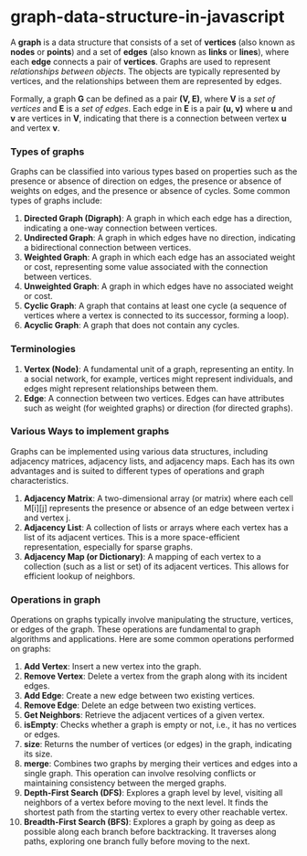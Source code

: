 # graph-data-structure-in-javascript

A **graph** is a data structure that consists of a set of **vertices** (also known as **nodes** or **points**) and a set of **edges** (also known as **links** or **lines**), where each **edge** connects a pair of **vertices**. Graphs are used to represent *relationships between objects*. The objects are typically represented by vertices, and the relationships between them are represented by edges.

Formally, a graph **G** can be defined as a pair **(V, E)**, where **V** is a *set of vertices* and **E** is a *set of edges*. Each edge in **E** is a pair **(u, v)** where **u** and **v** are vertices in **V**, indicating that there is a connection between vertex **u** and vertex **v**.

### Types of graphs
Graphs can be classified into various types based on properties such as the presence or absence of direction on edges, the presence or absence of weights on edges, and the presence or absence of cycles. Some common types of graphs include:
1. **Directed Graph (Digraph)**: A graph in which each edge has a direction, indicating a one-way connection between vertices.
2. **Undirected Graph**: A graph in which edges have no direction, indicating a bidirectional connection between vertices.
3. **Weighted Graph**: A graph in which each edge has an associated weight or cost, representing some value associated with the connection between vertices.
4. **Unweighted Graph**: A graph in which edges have no associated weight or cost.
5. **Cyclic Graph**: A graph that contains at least one cycle (a sequence of vertices where a vertex is connected to its successor, forming a loop).
6. **Acyclic Graph**: A graph that does not contain any cycles.

### Terminologies
1. **Vertex (Node)**: A fundamental unit of a graph, representing an entity. In a social network, for example, vertices might represent individuals, and edges might represent relationships between them.
2. **Edge**: A connection between two vertices. Edges can have attributes such as weight (for weighted graphs) or direction (for directed graphs).

### Various Ways to implement graphs
Graphs can be implemented using various data structures, including adjacency matrices, adjacency lists, and adjacency maps. Each has its own advantages and is suited to different types of operations and graph characteristics.

1. **Adjacency Matrix**: A two-dimensional array (or matrix) where each cell M[i][j] represents the presence or absence of an edge between vertex i and vertex j.
2. **Adjacency List**: A collection of lists or arrays where each vertex has a list of its adjacent vertices. This is a more space-efficient representation, especially for sparse graphs.
3. **Adjacency Map (or Dictionary)**: A mapping of each vertex to a collection (such as a list or set) of its adjacent vertices. This allows for efficient lookup of neighbors.

### Operations in graph
Operations on graphs typically involve manipulating the structure, vertices, or edges of the graph. These operations are fundamental to graph algorithms and applications. Here are some common operations performed on graphs:
1. **Add Vertex**: Insert a new vertex into the graph.
2. **Remove Vertex**: Delete a vertex from the graph along with its incident edges.
3. **Add Edge**: Create a new edge between two existing vertices.
4. **Remove Edge**: Delete an edge between two existing vertices.
5. **Get Neighbors**: Retrieve the adjacent vertices of a given vertex.
6. **isEmpty**: Checks whether a graph is empty or not, i.e., it has no vertices or edges.
7. **size**: Returns the number of vertices (or edges) in the graph, indicating its size.
8. **merge**: Combines two graphs by merging their vertices and edges into a single graph. This operation can involve resolving conflicts or maintaining consistency between the merged graphs.
9. **Depth-First Search (DFS)**: Explores a graph level by level, visiting all neighbors of a vertex before moving to the next level. It finds the shortest path from the starting vertex to every other reachable vertex.
10. **Breadth-First Search (BFS)**: Explores a graph by going as deep as possible along each branch before backtracking. It traverses along paths, exploring one branch fully before moving to the next.
